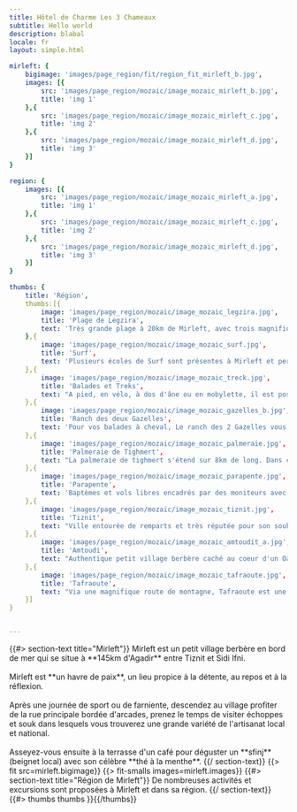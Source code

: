 ```yaml
---
title: Hôtel de Charme Les 3 Chameaux
subtitle: Hello world
description: blabal
locale: fr
layout: simple.html

mirleft: {
    bigimage: 'images/page_region/fit/region_fit_mirleft_b.jpg',
    images: [{
        src: 'images/page_region/mozaic/image_mozaic_mirleft_b.jpg',
        title: 'img 1'
    },{
        src: 'images/page_region/mozaic/image_mozaic_mirleft_c.jpg',
        title: 'img 2'
    },{
        src: 'images/page_region/mozaic/image_mozaic_mirleft_d.jpg',
        title: 'img 3'
    }]
}

region: {
    images: [{
        src: 'images/page_region/mozaic/image_mozaic_mirleft_a.jpg',
        title: 'img 1'
    },{
        src: 'images/page_region/mozaic/image_mozaic_mirleft_c.jpg',
        title: 'img 2'
    },{
        src: 'images/page_region/mozaic/image_mozaic_mirleft_d.jpg',
        title: 'img 3'
    }]
}

thumbs: {
    title: 'Région',
    thumbs:[{
        image: 'images/page_region/mozaic/image_mozaic_legzira.jpg',
        title: 'Plage de Legzira',
        text: 'Très grande plage à 20km de Mirleft, avec trois magnifiques arches naturelles taillées dans les falaises sous lesquelles il est possible de se promener à marée basse.'
    },{
        image: 'images/page_region/mozaic/image_mozaic_surf.jpg',
        title: 'Surf',
        text: 'Plusieurs écoles de Surf sont présentes à Mirleft et permettent de découvrir les très belles plages des alentours et les meilleurs spots de Surf ou Bodyboard.'
    },{
        image: 'images/page_region/mozaic/image_mozaic_treck.jpg',
        title: 'Balades et Treks',
        text: "A pied, en vélo, à dos d'âne ou en mobylette, il est possible de découvrir l'arrière-pays à votre rythme et d'aller à la rencontre des habitants."
    },{
        image: 'images/page_region/mozaic/image_mozaic_gazelles_b.jpg',
        title: 'Ranch des deux Gazelles',
        text: 'Pour vos balades à cheval, Le ranch des 2 Gazelles vous propose cours, balades et randonnées entre mer, montagne et désert.'
    },{
        image: 'images/page_region/mozaic/image_mozaic_palmeraie.jpg',
        title: 'Palmeraie de Tighmert',
        text: "La palmeraie de tighmert s'étend sur 8km de long. Dans ce très joli Oasis, Abdou vous accueillera dans son musée de la mémoire Nomade et Berbère et vous fera découvrir les objets de la vie nomade et les merveilles de sa région, authentiques et preservés."
    },{
        image: 'images/page_region/mozaic/image_mozaic_parapente.jpg',
        title: 'Parapente',
        text: 'Baptèmes et vols libres encadrés par des moniteurs avec une vue au décollage unique face à la mer.'
    },{
        image: 'images/page_region/mozaic/image_mozaic_tiznit.jpg',
        title: 'Tiznit',
        text: "Ville entourée de remparts et très réputée pour son souk de bijoux dans lequel vous découvrirez l'étendue du savoir faire local pour le travail de l'Argent."
    },{
        image: 'images/page_region/mozaic/image_mozaic_amtoudit_a.jpg',
        title: 'Amtoudi',
        text: "Authentique petit village berbère caché au coeur d'un Oasis. Vous pourrez y découvrir plusieurs Agadirs et un panorama à couper le souffle. Déambuler dans l'oasis sauvage et même vous baigner dans les eaux naturelles des canyons."
    },{
        image: 'images/page_region/mozaic/image_mozaic_tafraoute.jpg',
        title: 'Tafraoute',
        text: "Via une magnifique route de montagne, Tafraoute est une petite ville bâtie sur des roches rouges et ocres. La route jusqu'à Tafraoute est très belle : certains cols, jusqu'à 1100m d'altitude, vous permetront d'admirer un panorama magnifique sur les montagnes environnantes."
    }]
}


---
```


<a name="mirleft" class="anchor-offset"/>
{{#> section-text title="Mirleft"}}
Mirleft est un petit village berbère en bord de mer qui se situe à **145km d'Agadir** entre Tiznit et Sidi Ifni.
<br><br>
Mirleft est **un havre de paix**, un lieu propice à la détente, au repos et à la réflexion.
<br><br>
Après une journée de sport ou de farniente, descendez au village profiter de la rue principale bordée d'arcades, prenez le temps de visiter échoppes et souk dans lesquels vous trouverez une grande variété de l'artisanat local et national.
<br><br>
Asseyez-vous ensuite à la terrasse d'un café pour déguster un **sfinj** (beignet local) avec son célèbre **thé à la menthe**.
{{/ section-text}}
{{> fit src=mirleft.bigimage}}
{{> fit-smalls images=mirleft.images}}



<a name="region" class="anchor-offset"/>
{{#> section-text title="Région de Mirleft"}}
De nombreuses activités et excursions sont proposées à Mirleft et dans sa région.
{{/ section-text}}
{{#> thumbs thumbs }}{{/thumbs}}

